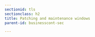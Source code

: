 ```yaml
---
sectionid: tls
sectionclass: h2
title: Patching and maintenance windows
parent-id: businesscont-sec

---
```


